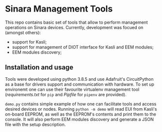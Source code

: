 # Sinara Management Tools

This repo contains basic set of tools that allow to perform management operations
on Sinara devices. Currently, development was focued on (amongst others):
  * support for Kasli;
  * support for management of DIOT interface for Kasli and EEM modules;
  * EEM modules discovery;


## Installation and usage
Tools were developed using python 3.8.5 and use Adafruit's CircuitPython as a base for drivers support and communication with hardware. To set up environemt one can use their favourite virtualenv management tool (*requirements.txt* for `pip` and *Pipfile* for `pipenv` are provided).

`demo.py` contains simple example of how one can facilitate tools and access desired devices or nodes. Running `python -m demo` will read EUI from Kasli's on-board EEPROM, as well as the EEPROM's contents and print them to the console. It will also perform EEM modules discovery and generate a JSON file with the setup description.